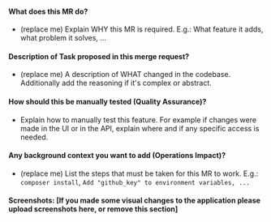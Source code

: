 #### What does this MR do?
- (replace me) Explain WHY this MR is required. E.g.: What feature it adds, what problem it solves, …

#### Description of Task proposed in this merge request?
- (replace me) A description of WHAT changed in the codebase. Additionally add the reasoning if it's complex or abstract. 

#### How should this be manually tested (Quality Assurance)?
- Explain how to manually test this feature. For example if changes were made in
the UI or in the API, explain where and if any specific access is needed.

#### Any background context you want to add (Operations Impact)?
- (replace me) List the steps that must be taken for this MR to work.
E.g.: `composer install`, `Add "github_key" to environment variables, ...`

#### Screenshots: [If you made some visual changes to the application please upload screenshots here, or remove this section]
